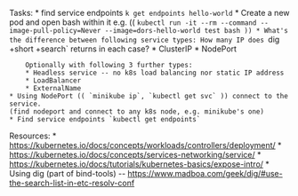 Tasks:
    * find service endpoints `k get endpoints hello-world`
    * Create a new pod and open bash within it
        e.g. (( `kubectl run -it --rm --command --image-pull-policy=Never --image=dors-hello-world test bash ))
    * What's the difference between following service types:
        How many IP does `dig +short +search` returns in each case?
        * ClusterIP
        * NodePort

        Optionally with following 3 further types:
        * Headless service -- no k8s load balancing nor static IP address
        * LoadBalancer
        * ExternalName
    * Using NodePort (( `minikube ip`, `kubectl get svc` )) connect to the service.
    (find nodeport and connect to any k8s node, e.g. minikube's one)
    * Find service endpoints `kubectl get endpoints`

Resources:
    * https://kubernetes.io/docs/concepts/workloads/controllers/deployment/
    * https://kubernetes.io/docs/concepts/services-networking/service/
    * https://kubernetes.io/docs/tutorials/kubernetes-basics/expose-intro/
    * Using dig (part of bind-tools) -- https://www.madboa.com/geek/dig/#use-the-search-list-in-etc-resolv-conf